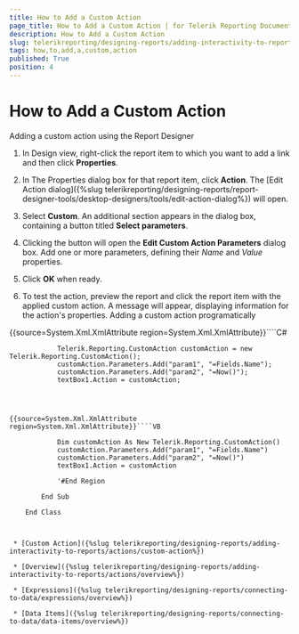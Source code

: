 ```yaml
---
title: How to Add a Custom Action
page_title: How to Add a Custom Action | for Telerik Reporting Documentation
description: How to Add a Custom Action
slug: telerikreporting/designing-reports/adding-interactivity-to-reports/actions/how-to/how-to-add-a-custom-action
tags: how,to,add,a,custom,action
published: True
position: 4
---
```


# How to Add a Custom Action

Adding a custom action using the Report Designer

1. In Design view, right-click the report item to which you want to add a link and then click __Properties__.
            

1. In The Properties dialog box for that report item, click __Action__.
              The [Edit Action dialog]({%slug telerikreporting/designing-reports/report-designer-tools/desktop-designers/tools/edit-action-dialog%}) will open.
            

1. Select __Custom__. An additional section appears in the dialog box, containing a button titled __Select parameters__.
            

1. Clicking the button will open the __Edit Custom Action Parameters__ dialog box.
              Add one or more parameters, defining their *Name* and *Value* properties.
            

1. Click __OK__ when ready.
            

1. To test the action, preview the report and click the report item with the applied custom action. 
              A message will appear, displaying information for the action's properties.
            Adding a custom action programatically

{{source=System.Xml.XmlAttribute region=System.Xml.XmlAttribute}}````C#
	
	            Telerik.Reporting.CustomAction customAction = new Telerik.Reporting.CustomAction();
	            customAction.Parameters.Add("param1", "=Fields.Name");
	            customAction.Parameters.Add("param2", "=Now()");
	            textBox1.Action = customAction;
	
````



{{source=System.Xml.XmlAttribute region=System.Xml.XmlAttribute}}````VB
	
	        Dim customAction As New Telerik.Reporting.CustomAction()
	        customAction.Parameters.Add("param1", "=Fields.Name")
	        customAction.Parameters.Add("param2", "=Now()")
	        textBox1.Action = customAction
	
	        '#End Region
	
	    End Sub
	
	End Class



 * [Custom Action]({%slug telerikreporting/designing-reports/adding-interactivity-to-reports/actions/custom-action%})

 * [Overview]({%slug telerikreporting/designing-reports/adding-interactivity-to-reports/actions/overview%})

 * [Expressions]({%slug telerikreporting/designing-reports/connecting-to-data/expressions/overview%})

 * [Data Items]({%slug telerikreporting/designing-reports/connecting-to-data/data-items/overview%})
